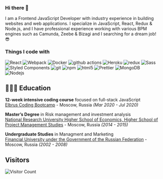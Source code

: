 ### Hi there 👋 

I am a Frontend JavaScript Developer with industry experience in building websites and web applications. I specialize in JavaScript, React, Redux & Node.js, and I have professional experience working with various BPM engines such as Camunda, Zeebe & Bizagi and I searching for a dream job! 😎

<h3>Things I code with</h3>
<p>
  <img alt="React" src="https://img.shields.io/badge/-React-45b8d8?style=flat-square&logo=react&logoColor=white" />
  <img alt="Webpack" src="https://img.shields.io/badge/-Webpack-8DD6F9?style=flat-square&logo=webpack&logoColor=white" /> 
  <img alt="Docker" src="https://img.shields.io/badge/-Docker-46a2f1?style=flat-square&logo=docker&logoColor=white" />
  <img alt="github actions" src="https://img.shields.io/badge/-Github_Actions-2088FF?style=flat-square&logo=github-actions&logoColor=white" />
  <img alt="Heroku" src="https://img.shields.io/badge/-Heroku-430098?style=flat-square&logo=heroku&logoColor=white" />
  <img alt="redux" src="https://img.shields.io/badge/-Redux-764ABC?style=flat-square&logo=redux&logoColor=white" />
  <img alt="Sass" src="https://img.shields.io/badge/-Sass-CC6699?style=flat-square&logo=sass&logoColor=white" />
  <img alt="Styled Components" src="https://img.shields.io/badge/-Styled_Components-db7092?style=flat-square&logo=styled-components&logoColor=white" />
  <img alt="git" src="https://img.shields.io/badge/-Git-F05032?style=flat-square&logo=git&logoColor=white" />
  <img alt="npm" src="https://img.shields.io/badge/-NPM-CB3837?style=flat-square&logo=npm&logoColor=white" />
  <img alt="html5" src="https://img.shields.io/badge/-HTML5-E34F26?style=flat-square&logo=html5&logoColor=white" />
  <img alt="Prettier" src="https://img.shields.io/badge/-Prettier-F7B93E?style=flat-square&logo=prettier&logoColor=white" />
  <img alt="MongoDB" src="https://img.shields.io/badge/-MongoDB-13aa52?style=flat-square&logo=mongodb&logoColor=white" />
  <img alt="Nodejs" src="https://img.shields.io/badge/-Nodejs-43853d?style=flat-square&logo=Node.js&logoColor=white" />
</p>




## 👩🏼‍🎓 Education

**12-week intensive coding course** focused on full-stack JavaScript<br>
[Elbrus Coding Bootcamp](https://elbrusboot.camp/) - Moscow, Russia _(Mar 2020 - Jul 2020)_ <br>

**Master’s Degree** in Risk management and investment analysis<br>
[National Research University Higher School of Economics, Higher School of Project Management Studies](https://pm.hse.ru/studentsinfo) - Moscow, Russia _(2014 - 2015)_

**Undergraduate Studies** in Managment and Marketing<br>
[Financial University under the Government of the Russian Federation](https://en.fa.ru/about/) - Moscow, Russia _(2002 - 2008)_

## Visitors

![Visitor Count](https://profile-counter.glitch.me/{AlexSKuznetsov}/count.svg)
